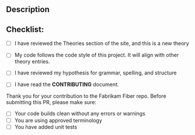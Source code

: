 <!--- Provide a general summary of your changes in the Title above -->

## Description
<!--- Describe your changes -->

## Checklist:
<!--- Go over all the following points, and put an `x` in all the boxes that apply. -->
<!--- If you're unsure about any of these, don't hesitate to ask. We're here to help! -->
- [ ] I have reviewed the Theories section of the site, and this is a new theory
- [ ] My code follows the code style of this project. It will align with other theory entries.
- [ ] I have reviewed my hypothesis for grammar, spelling, and structure
- [ ] I have read the **CONTRIBUTING** document.


Thank you for your contribution to the Fabrikam Fiber repo.
Before submitting this PR, please make sure:

- [ ] Your code builds clean without any errors or warnings
- [ ] You are using approved terminology
- [ ] You have added unit tests
